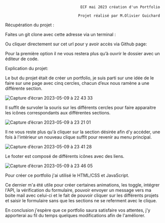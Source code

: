                                       ECF mai 2023 création d'un Portfolio
												             
                                     Projet réalisé par M.Olivier Guichard


Récupération du projet : 

Faites un git clone avec cette adresse via un terminal :

Ou cliquer directement sur cet url pour y avoir accès via Github page:

Pour la première option il ne vous restera plus qu’à ouvrir le dossier avec un éditeur de code.

Explication du projet: 

Le but du projet était de créer un portfolio, je suis parti sur une idée de le faire sur une page avec cinq cercles, chacun d’eux nous ramène a une différente section.


![Capture d’écran 2023-05-09 à 22 43 33](https://github.com/Olive97213/ecf/assets/122599519/7230faec-6466-4ebf-9510-8dccfaacede9)

Il suffit de survoler la souris sur les différents cercles pour faire apparaitre les icônes correspondants aux différentes sections.

![Capture d’écran 2023-05-09 à 23 21 01](https://github.com/Olive97213/ecf/assets/122599519/d9ba7ede-f718-4c54-9a45-0f80b0b8098c)

Il ne vous reste plus qu'à cliquer sur la section désirée afin d'y accéder, une fois à l'intérieur un nouveau clique suffit pour revenir au menu principal.

![Capture d’écran 2023-05-09 à 23 41 28](https://github.com/Olive97213/ecf/assets/122599519/b92fa7bb-0e41-44b3-afb8-d6bce9071723)

Le footer est composé de différents icônes avec des liens.

![Capture d’écran 2023-05-09 à 23 46 05](https://github.com/Olive97213/ecf/assets/122599519/d8879180-81ab-4be2-8dd0-10deaf46d360)

Pour créer ce portfolio j'ai utilisé le HTML/CSS et JavaScript.

Ce dernier m'a été utile pour créer certaines animations, les toggle, intégrer l'API, la vérification du formulaire, pouvoir envoyer un message vers ma boite mail avec celui-ci et le fait de pouvoir cliquer sur les différents projets et saisir le formulaire sans que les sections ne se referment avec le clique.

En conclusion j'espère que ce portfolio saura satisfaire vos attentes, j'y apporterai au fil du temps quelques modifications afin de l'améliorer.



